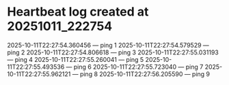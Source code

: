 # Heartbeat log created at 20251011_222754
2025-10-11T22:27:54.360456 — ping 1
2025-10-11T22:27:54.579529 — ping 2
2025-10-11T22:27:54.806618 — ping 3
2025-10-11T22:27:55.031193 — ping 4
2025-10-11T22:27:55.260041 — ping 5
2025-10-11T22:27:55.493536 — ping 6
2025-10-11T22:27:55.723040 — ping 7
2025-10-11T22:27:55.962121 — ping 8
2025-10-11T22:27:56.205590 — ping 9
